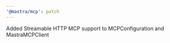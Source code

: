 ```yaml
---
'@mastra/mcp': patch
---
```


Added Streamable HTTP MCP support to MCPConfiguration and MastraMCPClient
